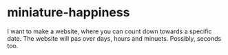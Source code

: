 # miniature-happiness
I want to make a website, where you can count down towards a specific date. The website will pas over days, hours and minuets. Possibly, seconds too. 
